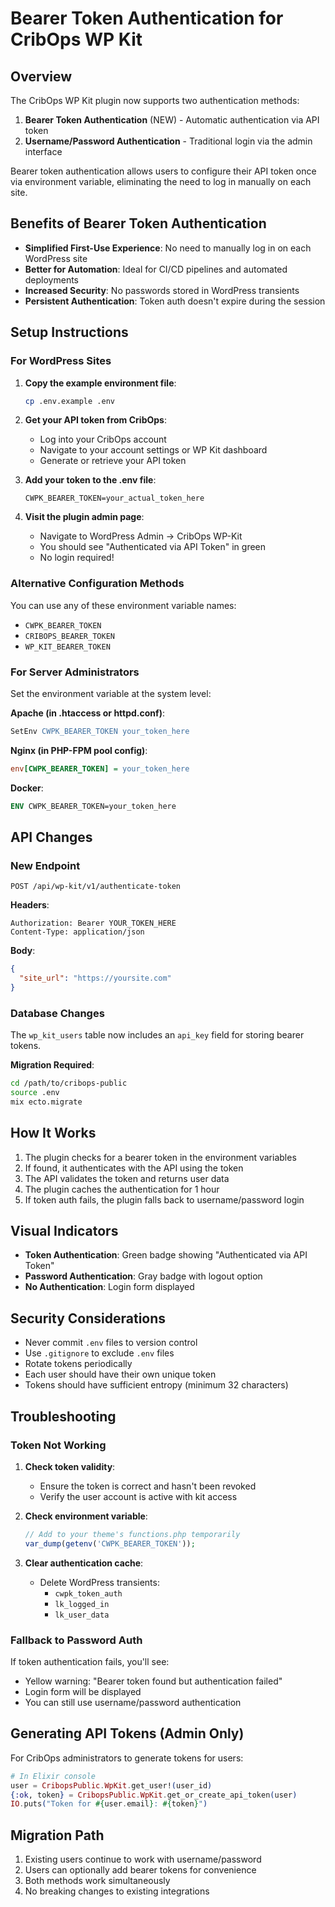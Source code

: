 # Bearer Token Authentication for CribOps WP Kit

## Overview

The CribOps WP Kit plugin now supports two authentication methods:
1. **Bearer Token Authentication** (NEW) - Automatic authentication via API token
2. **Username/Password Authentication** - Traditional login via the admin interface

Bearer token authentication allows users to configure their API token once via environment variable, eliminating the need to log in manually on each site.

## Benefits of Bearer Token Authentication

- **Simplified First-Use Experience**: No need to manually log in on each WordPress site
- **Better for Automation**: Ideal for CI/CD pipelines and automated deployments
- **Increased Security**: No passwords stored in WordPress transients
- **Persistent Authentication**: Token auth doesn't expire during the session

## Setup Instructions

### For WordPress Sites

1. **Copy the example environment file**:
   ```bash
   cp .env.example .env
   ```

2. **Get your API token from CribOps**:
   - Log into your CribOps account
   - Navigate to your account settings or WP Kit dashboard
   - Generate or retrieve your API token

3. **Add your token to the .env file**:
   ```env
   CWPK_BEARER_TOKEN=your_actual_token_here
   ```

4. **Visit the plugin admin page**:
   - Navigate to WordPress Admin → CribOps WP-Kit
   - You should see "Authenticated via API Token" in green
   - No login required!

### Alternative Configuration Methods

You can use any of these environment variable names:
- `CWPK_BEARER_TOKEN`
- `CRIBOPS_BEARER_TOKEN`
- `WP_KIT_BEARER_TOKEN`

### For Server Administrators

Set the environment variable at the system level:

**Apache (in .htaccess or httpd.conf)**:
```apache
SetEnv CWPK_BEARER_TOKEN your_token_here
```

**Nginx (in PHP-FPM pool config)**:
```ini
env[CWPK_BEARER_TOKEN] = your_token_here
```

**Docker**:
```dockerfile
ENV CWPK_BEARER_TOKEN=your_token_here
```

## API Changes

### New Endpoint

```
POST /api/wp-kit/v1/authenticate-token
```

**Headers**:
```
Authorization: Bearer YOUR_TOKEN_HERE
Content-Type: application/json
```

**Body**:
```json
{
  "site_url": "https://yoursite.com"
}
```

### Database Changes

The `wp_kit_users` table now includes an `api_key` field for storing bearer tokens.

**Migration Required**:
```bash
cd /path/to/cribops-public
source .env
mix ecto.migrate
```

## How It Works

1. The plugin checks for a bearer token in the environment variables
2. If found, it authenticates with the API using the token
3. The API validates the token and returns user data
4. The plugin caches the authentication for 1 hour
5. If token auth fails, the plugin falls back to username/password login

## Visual Indicators

- **Token Authentication**: Green badge showing "Authenticated via API Token"
- **Password Authentication**: Gray badge with logout option
- **No Authentication**: Login form displayed

## Security Considerations

- Never commit `.env` files to version control
- Use `.gitignore` to exclude `.env` files
- Rotate tokens periodically
- Each user should have their own unique token
- Tokens should have sufficient entropy (minimum 32 characters)

## Troubleshooting

### Token Not Working

1. **Check token validity**:
   - Ensure the token is correct and hasn't been revoked
   - Verify the user account is active with kit access

2. **Check environment variable**:
   ```php
   // Add to your theme's functions.php temporarily
   var_dump(getenv('CWPK_BEARER_TOKEN'));
   ```

3. **Clear authentication cache**:
   - Delete WordPress transients:
     - `cwpk_token_auth`
     - `lk_logged_in`
     - `lk_user_data`

### Fallback to Password Auth

If token authentication fails, you'll see:
- Yellow warning: "Bearer token found but authentication failed"
- Login form will be displayed
- You can still use username/password authentication

## Generating API Tokens (Admin Only)

For CribOps administrators to generate tokens for users:

```elixir
# In Elixir console
user = CribopsPublic.WpKit.get_user!(user_id)
{:ok, token} = CribopsPublic.WpKit.get_or_create_api_token(user)
IO.puts("Token for #{user.email}: #{token}")
```

## Migration Path

1. Existing users continue to work with username/password
2. Users can optionally add bearer tokens for convenience
3. Both methods work simultaneously
4. No breaking changes to existing integrations